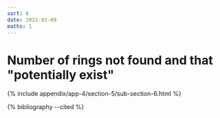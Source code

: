```yaml
---
sort: 6
date: 2022-03-09
maths: 1
---
```


# Number of rings not found and that "potentially exist"

{% include appendix/app-4/section-5/sub-section-6.html %}

{% bibliography --cited %}

